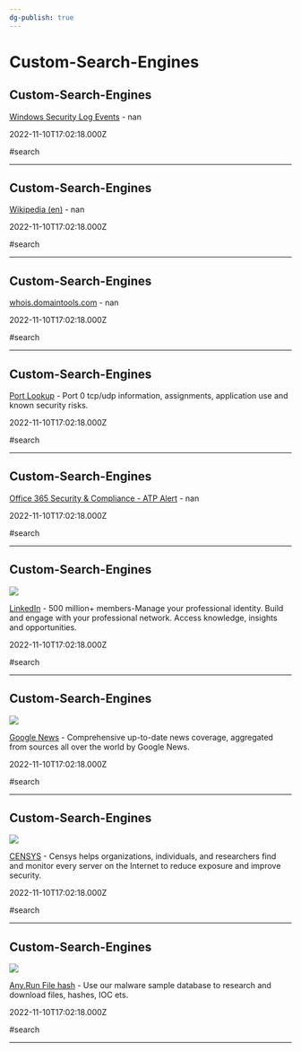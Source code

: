 ```yaml
---
dg-publish: true
---
```


# Custom-Search-Engines

## Custom-Search-Engines

[Windows Security Log Events](https://www.ultimatewindowssecurity.com/securitylog/encyclopedia) - nan

2022-11-10T17:02:18.000Z

#search

---

## Custom-Search-Engines

[Wikipedia (en)](https://en.wikipedia.org/wiki/%s) - nan

2022-11-10T17:02:18.000Z

#search

---

## Custom-Search-Engines

[whois.domaintools.com](https://whois.domaintools.com/s.com) - nan

2022-11-10T17:02:18.000Z

#search

---

## Custom-Search-Engines

[Port Lookup](https://www.speedguide.net/port.php?port=%25s) - Port 0 tcp/udp information, assignments, application use and known security risks.

2022-11-10T17:02:18.000Z

#search

---

## Custom-Search-Engines

[Office 365 Security & Compliance - ATP Alert](https://login.microsoftonline.com/common/oauth2/authorize?client-request-id=726783a7-39d9-4433-a378-5ee1e7834802&client_id=80ccca67-54bd-44ab-8625-4b79c4dc7775&nonce=638036000527043025.ZGQ3NGQ1ZTItNWFlZS00OTJjLTgxMGQtNDU5NmFhMDFhNThiOThkNDc4YjctOWM0Ni00ZWI1LWEyOWYtMGM1ZjI3NDZkOTAy&redirect_uri=https%3A%2F%2Fprotection.office.com%2F&response_mode=form_post&response_type=code+id_token&scope=openid+profile&state=OpenIdConnect.AuthenticationProperties%3DY7gesPS4B0bozXEzXeCIVgr5djpcu36945L9FdbUmNB9e5u3UsvqyaP5f1gWFLEoW4X2MBYnGFA7S739pvKlrDtYvPnjRC24ge2j18R6sbVgFUeDrSIQSrl79-cnuLYNXET5V2qUrOiHob5wMmNcjE_HokPQuBOp2z963QcHgEk&x-client-SKU=ID_NET461&x-client-ver=6.22.1.0) - nan

2022-11-10T17:02:18.000Z

#search

---

## Custom-Search-Engines

![](https://static.licdn.com/scds/common/u/images/logos/favicons/v1/favicon.ico)

[LinkedIn](https://www.linkedin.com/signup/cold-join?session_redirect=https%3A%2F%2Fwww.linkedin.com%2Fsearch%2Fresults%2Fall%3Fkeywords%3D%2525s%26origin%3DGLOBAL_SEARCH_HEADER&trk=login_reg_redirect) - 500 million+ members-Manage your professional identity. Build and engage with your professional network. Access knowledge, insights and opportunities.

2022-11-10T17:02:18.000Z

#search

---

## Custom-Search-Engines

![](https://lh3.googleusercontent.com/J6_coFbogxhRI9iM864NL_liGXvsQp2AupsKei7z0cNNfDvGUmWUy20nuUhkREQyrpY4bEeIBuc=s0-w300)

[Google News](https://news.google.com/search?ceid=US%3Aen&gl=US&hl=en-US&q=%25s) - Comprehensive up-to-date news coverage, aggregated from sources all over the world by Google News.

2022-11-10T17:02:18.000Z

#search

---

## Custom-Search-Engines

![](https://search.censys.io/static/img/censys.png)

[CENSYS](https://search.censys.io/search?resource=hosts) - Censys helps organizations, individuals, and researchers find and monitor every server on the Internet to reduce exposure and improve security.

2022-11-10T17:02:18.000Z

#search

---

## Custom-Search-Engines

![](https://any.run/img/anyrun-logo.png)

[Any.Run File hash](https://app.any.run/submissions#filehash:Markster) - Use our malware sample database to research and download files, hashes, IOC ets.

2022-11-10T17:02:18.000Z

#search

---
